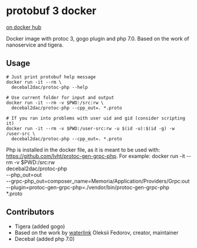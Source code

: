 # protobuf 3 docker

[on docker hub](https://registry.hub.docker.com/u/calico/protoc/)

Docker image with protoc 3, gogo plugin and php 7.0.  Based on the work of
nanoservice and tigera.

## Usage

    # Just print protobuf help message
    docker run -it --rm \
      decebal2dac/protoc-php --help

    # Use current folder for input and output
    docker run -it --rm -v $PWD:/src:rw \
      decebal2dac/protoc-php --cpp_out=. *.proto

    # If you ran into problems with user uid and gid (consider scripting it)
    docker run -it --rm -v $PWD:/user-src:rw -u $(id -u):$(id -g) -w /user-src \
      decebal2dac/protoc-php --cpp_out=. *.proto

Php is installed in the docker file, as it is meant to be used with: https://github.com/lvht/protoc-gen-grpc-php. For example:
    docker run -it --rm -v $PWD:/src:rw \
      decebal2dac/protoc-php  \
      --php_out=out \
      --grpc-php_out=composer_name=Memoria/Application/Providers/Grpc:out \
      --plugin=protoc-gen-grpc-php=./vendor/bin/protoc-gen-grpc-php \
      *.proto


## Contributors

* Tigera (added gogo)
* Based on the work by [waterlink](https://github.com/waterlink) Oleksii Fedorov, creator, maintainer
* Decebal (added php 7.0)
